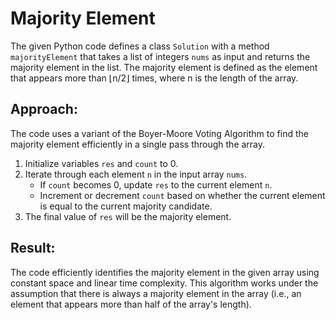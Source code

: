 # Majority Element

The given Python code defines a class `Solution` with a method `majorityElement` that takes a list of integers `nums` as input and returns the majority element in the list. The majority element is defined as the element that appears more than ⌊n/2⌋ times, where n is the length of the array.

## Approach:

The code uses a variant of the Boyer-Moore Voting Algorithm to find the majority element efficiently in a single pass through the array.

1. Initialize variables `res` and `count` to 0.
2. Iterate through each element `n` in the input array `nums`.
   - If `count` becomes 0, update `res` to the current element `n`.
   - Increment or decrement `count` based on whether the current element is equal to the current majority candidate.
3. The final value of `res` will be the majority element.

## Result:
The code efficiently identifies the majority element in the given array using constant space and linear time complexity. This algorithm works under the assumption that there is always a majority element in the array (i.e., an element that appears more than half of the array's length).
